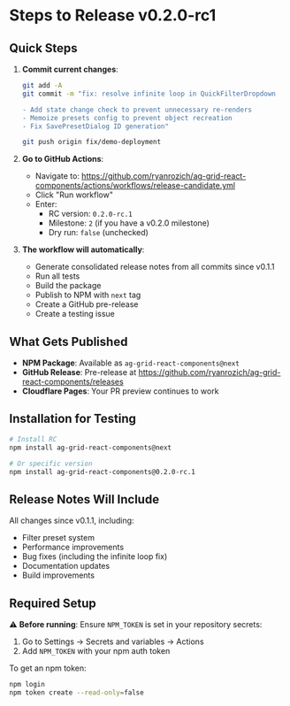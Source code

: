 # Steps to Release v0.2.0-rc1

## Quick Steps

1. **Commit current changes**:

   ```bash
   git add -A
   git commit -m "fix: resolve infinite loop in QuickFilterDropdown

   - Add state change check to prevent unnecessary re-renders
   - Memoize presets config to prevent object recreation
   - Fix SavePresetDialog ID generation"

   git push origin fix/demo-deployment
   ```

2. **Go to GitHub Actions**:

   - Navigate to: https://github.com/ryanrozich/ag-grid-react-components/actions/workflows/release-candidate.yml
   - Click "Run workflow"
   - Enter:
     - RC version: `0.2.0-rc.1`
     - Milestone: `2` (if you have a v0.2.0 milestone)
     - Dry run: `false` (unchecked)

3. **The workflow will automatically**:
   - Generate consolidated release notes from all commits since v0.1.1
   - Run all tests
   - Build the package
   - Publish to NPM with `next` tag
   - Create a GitHub pre-release
   - Create a testing issue

## What Gets Published

- **NPM Package**: Available as `ag-grid-react-components@next`
- **GitHub Release**: Pre-release at https://github.com/ryanrozich/ag-grid-react-components/releases
- **Cloudflare Pages**: Your PR preview continues to work

## Installation for Testing

```bash
# Install RC
npm install ag-grid-react-components@next

# Or specific version
npm install ag-grid-react-components@0.2.0-rc.1
```

## Release Notes Will Include

All changes since v0.1.1, including:

- Filter preset system
- Performance improvements
- Bug fixes (including the infinite loop fix)
- Documentation updates
- Build improvements

## Required Setup

⚠️ **Before running**: Ensure `NPM_TOKEN` is set in your repository secrets:

1. Go to Settings → Secrets and variables → Actions
2. Add `NPM_TOKEN` with your npm auth token

To get an npm token:

```bash
npm login
npm token create --read-only=false
```
